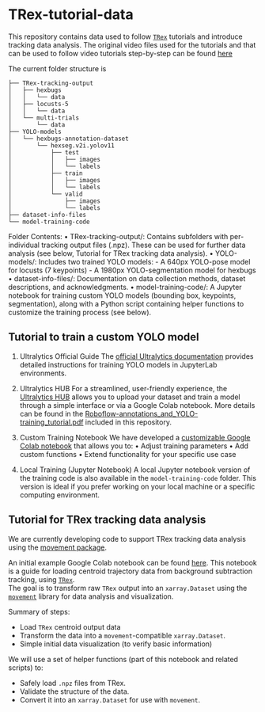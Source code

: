 # TRex-tutorial-data
This repository contains data used to follow [`TRex`](https://trex.run/) tutorials and introduce tracking data analysis.
The original video files used for the tutorials and that can be used to follow video tutorials step-by-step can be found [here](https://doi.org/10.17617/3.7F5MGE)

The current folder structure is

```
├── TRex-tracking-output
│   ├── hexbugs
│   │   └── data
│   ├── locusts-5
│   │   └── data
│   └── multi-trials
│       └── data
├── YOLO-models
│   └── hexbugs-annotation-dataset
│       └── hexseg.v2i.yolov11
│           ├── test
│           │   ├── images
│           │   └── labels
│           ├── train
│           │   ├── images
│           │   └── labels
│           └── valid
│               ├── images
│               └── labels
├── dataset-info-files
└── model-training-code
```


Folder Contents:
•	TRex-tracking-output/: Contains subfolders with per-individual tracking output files (.npz). These can be used for further data analysis (see below, Tutorial for TRex tracking data analysis).
•	YOLO-models/: Includes two trained YOLO models:
	- A 640px YOLO-pose model for locusts (7 keypoints)
	- A 1980px YOLO-segmentation model for hexbugs
•	dataset-info-files/: Documentation on data collection methods, dataset descriptions, and acknowledgments.
•	model-training-code/: A Jupyter notebook for training custom YOLO models (bounding box, keypoints, segmentation), along with a Python script containing helper functions to customize the training process (see below).
 
## Tutorial to train a custom YOLO model
1.	Ultralytics Official Guide
The [official Ultralytics documentation](https://docs.ultralytics.com/integrations/jupyterlab/#what-are-the-key-features-of-jupyterlab-that-make-it-suitable-for-yolo11-projects) provides detailed instructions for training YOLO models in JupyterLab environments.

2.	Ultralytics HUB
For a streamlined, user-friendly experience, the [Ultralytics HUB](https://hub.ultralytics.com/home) allows you to upload your dataset and train a model through a simple interface or via a Google Colab notebook. More details can be found in the [Roboflow-annotations_and_YOLO-training_tutorial.pdf](https://github.com/albiangela/TRex-tutorials-data/blob/main/Roboflow-annotations_and_YOLO-training_tutorial.pdf) included in this repository.

3.	Custom Training Notebook
We have developed a [customizable Google Colab notebook](https://colab.research.google.com/drive/1mgATEXF9Q3uwyqn36zARJuN-SCao0vWY?usp=sharing) that allows you to:
	•	Adjust training parameters
	•	Add custom functions
	•	Extend functionality for your specific use case

4.	Local Training (Jupyter Notebook)
A local Jupyter notebook version of the training code is also available in the `model-training-code` folder. This version is ideal if you prefer working on your local machine or a specific computing environment.

## Tutorial for TRex tracking data analysis 
We are currently developing code to support TRex tracking data analysis using the [movement package](https://github.com/neuroinformatics-unit/movement).

An initial example Google Colab notebook can be found [here](https://colab.research.google.com/drive/1vvFPMWrHlLsnPOul8LdsmYqbmy-Y6sWp?usp=sharing). 
This notebook is a guide for loading centroid trajectory data from background subtraction tracking, using [`TRex`](https://trex.run/).  
The goal is to transform raw `TRex` output into an `xarray.Dataset` using the [`movement`](https://movement.neuroinformatics.dev/index.html) library for data analysis and visualization.

Summary of steps:
- Load `TRex` centroid output data
- Transform the data into a `movement`-compatible `xarray.Dataset`.
- Simple initial data visualization (to verify basic information)

We will use a set of helper functions (part of this notebook and related scripts) to:
- Safely load `.npz` files from TRex.
- Validate the structure of the data.
- Convert it into an `xarray.Dataset` for use with `movement`.


